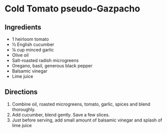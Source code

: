 # Cold Tomato pseudo-Gazpacho

## Ingredients
 - 1 heirloom tomato
 - ½ English cucumber
 - ¼ cup minced garlic
 - Olive oil
 - Salt-roasted radish microgreens
 - Oregano, basil, generous black pepper
 - Balsamic vinegar
 - Lime juice

## Directions
 1. Combine oil, roasted microgreens, tomato, garlic, spices and blend thoroughly.
 2. Add cucumber, blend gently. Save a few slices.
 3. Just before serving, add small amount of balsamic vinegar and splash of lime juice

